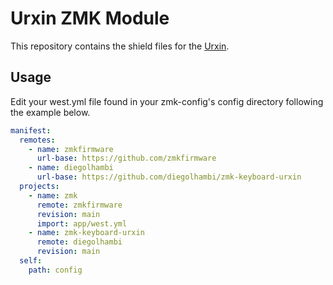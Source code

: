 # Urxin ZMK Module

This repository contains the shield files for the [Urxin](https://github.com/diegolhambi/urxin).

## Usage

Edit your west.yml file found in your zmk-config's config directory following the example below.

```yaml
manifest:
  remotes:
    - name: zmkfirmware
      url-base: https://github.com/zmkfirmware
    - name: diegolhambi
      url-base: https://github.com/diegolhambi/zmk-keyboard-urxin
  projects:
    - name: zmk
      remote: zmkfirmware
      revision: main
      import: app/west.yml
    - name: zmk-keyboard-urxin
      remote: diegolhambi
      revision: main
  self:
    path: config

```
